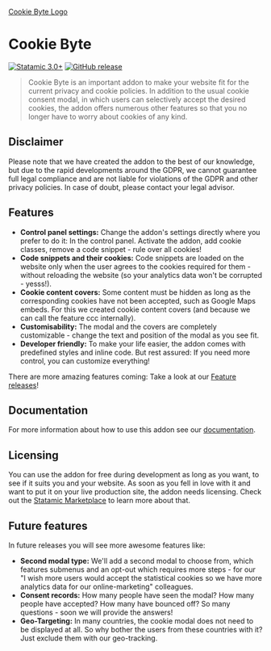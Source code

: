 [Cookie Byte Logo](resources/svg/cookie-byte.svg)

# Cookie Byte

[![Statamic 3.0+](https://img.shields.io/badge/Statamic-3.0%2B-FF269E)](https://statamic.com/)
[![GitHub release](https://img.shields.io/github/release/ddm-studio/cookie-byte.svg)](https://gitHub.com/ddm-studio/cookie-byte/releases/)

> Cookie Byte is an important addon to make your website fit for the current privacy and cookie policies. In addition to the usual cookie consent modal, in which users can selectively accept the desired cookies, the addon offers numerous other features so that you no longer have to worry about cookies of any kind.

## Disclaimer

Please note that we have created the addon to the best of our knowledge, but due to the rapid developments around the GDPR, we cannot guarantee full legal compliance and are not liable for violations of the GDPR and other privacy policies. In case of doubt, please contact your legal advisor.

## Features

* **Control panel settings:** Change the addon's settings directly where you prefer to do it: In the control panel. Activate the addon, add cookie classes, remove a code snippet - rule over all cookies!
* **Code snippets and their cookies:** Code snippets are loaded on the website only when the user agrees to the cookies required for them - without reloading the website (so your analytics data won't be corrupted - yesss!).
* **Cookie content covers:** Some content must be hidden as long as the corresponding cookies have not been accepted, such as Google Maps embeds. For this we created cookie content covers (and because we can call the feature ccc internally).
* **Customisability:** The modal and the covers are completely customizable -
  change the text and position of the modal as you see fit.
* **Developer friendly:** To make your life easier, the addon comes with predefined styles and inline code. But rest assured: If you need more control, you can customize everything!

There are more amazing features coming: Take a look at our [Feature releases](README.md#future-features)!

## Documentation

For more information about how to use this addon see our
[documentation](DOCUMENTATION.md).

## Licensing

You can use the addon for free during development as long as you want, to see if
it suits you and your website. As soon as you fell in love with it and want to
put it on your live production site, the addon needs licensing. Check out the
[Statamic Marketplace](https://statamic.com/addons/statamic/seo-pro) to learn
more about that.

## Future features

In future releases you will see more awesome features like:

* **Second modal type:** We'll add a second modal to choose from,
  which features submenus and an opt-out which requires more steps - for our "I wish more users would accept the statistical cookies so we have more analytics data for our online-marketing" colleagues.
* **Consent records:** How many people have seen the modal? How many people have
  accepted? How many have bounced off? So many questions - soon we will provide the answers!
* **Geo-Targeting:** In many countries, the cookie modal does not need to be displayed at all. So why bother the users from these countries with it? Just exclude them with our geo-tracking.